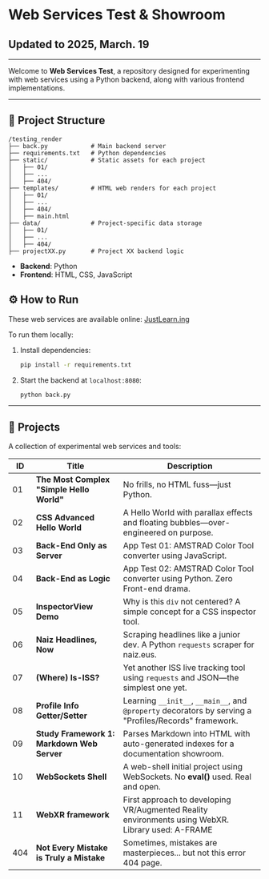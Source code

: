 # Web Services Test & Showroom

## Updated to 2025, March. 19

****

Welcome to **Web Services Test**, a repository designed for experimenting with web services using a Python backend, along with various frontend implementations.

****

## 📌 Project Structure

```
/testing_render
├── back.py            # Main backend server
├── requirements.txt   # Python dependencies
├── static/            # Static assets for each project
│   ├── 01/
│   ├── ...
│   ├── 404/
├── templates/         # HTML web renders for each project
│   ├── 01/
│   ├── ...
│   ├── 404/
│   ├── main.html
├── data/              # Project-specific data storage
│   ├── 01/
│   ├── ...
│   ├── 404/
├── projectXX.py       # Project XX backend logic
```

- **Backend**: Python
- **Frontend**: HTML, CSS, JavaScript

## ⚙️ How to Run

These web services are available online: [JustLearn.ing](https://justlearn.ing/)

To run them locally:

1. Install dependencies:
   
   ```bash
   pip install -r requirements.txt
   ```

2. Start the backend at `localhost:8080`:
   
   ```bash
   python back.py
   ```

---

## 📂 Projects

A collection of experimental web services and tools:

| ID  | Title                                      | Description                                                                                            |
| --- | ------------------------------------------ | ------------------------------------------------------------------------------------------------------ |
| 01  | **The Most Complex "Simple Hello World"**  | No frills, no HTML fuss—just Python.                                                                   |
| 02  | **CSS Advanced Hello World**               | A Hello World with parallax effects and floating bubbles—over-engineered on purpose.                   |
| 03  | **Back-End Only as Server**                | App Test 01: AMSTRAD Color Tool converter using JavaScript.                                            |
| 04  | **Back-End as Logic**                      | App Test 02: AMSTRAD Color Tool converter using Python. Zero Front-end drama.                          |
| 05  | **InspectorView Demo**                     | Why is this `div` not centered? A simple concept for a CSS inspector tool.                             |
| 06  | **Naiz Headlines, Now**                    | Scraping headlines like a junior dev. A Python `requests` scraper for naiz.eus.                        |
| 07  | **(Where) Is-ISS?**                        | Yet another ISS live tracking tool using `requests` and JSON—the simplest one yet.                     |
| 08  | **Profile Info Getter/Setter**             | Learning `__init__`, `__main__`, and `@property` decorators by serving a "Profiles/Records" framework. |
| 09  | **Study Framework 1: Markdown Web Server** | Parses Markdown into HTML with auto-generated indexes for a documentation showroom.                    |
| 10  | **WebSockets Shell**                       | A web-shell initial project using WebSockets. No __eval()__ used. Real and open.                             |
| 11  | **WebXR framework**                        | First approach to developing VR/Augmented Reality environments using WebXR. Library used: A-FRAME                             |
| 404 | **Not Every Mistake is Truly a Mistake**   | Sometimes, mistakes are masterpieces... but not this error 404 page.                                   |




